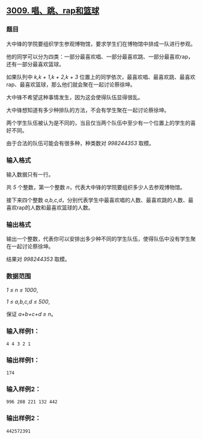 ## [3009. 唱、跳、rap和篮球](https://www.acwing.com/problem/content/3012/)

### 题目

大中锋的学院要组织学生参观博物馆，要求学生们在博物馆中排成一队进行参观。

他的同学可以分为四类：一部分最喜欢唱、一部分最喜欢跳、一部分最喜欢rap，还有一部分最喜欢篮球。

如果队列中 *k,k + 1,k + 2,k + 3* 位置上的同学依次，最喜欢唱、最喜欢跳、最喜欢rap、最喜欢篮球，那么他们就会聚在一起讨论蔡徐坤。

大中锋不希望这种事情发生，因为这会使得队伍显得很乱。

大中锋想知道有多少种排队的方法，不会有学生聚在一起讨论蔡徐坤。

两个学生队伍被认为是不同的，当且仅当两个队伍中至少有一个位置上的学生的喜好不同。

由于合法的队伍可能会有很多种，种类数对 *998244353* 取模。

### 输入格式

输入数据只有一行。

共 *5* 个整数，第一个整数 *n*，代表大中锋的学院要组织多少人去参观博物馆。

接下来四个整数 *a,b,c,d*，分别代表学生中最喜欢唱的人数、最喜欢跳的人数、最喜欢rap的人数和最喜欢篮球的人数。

### 输出格式

输出一个整数，代表你可以安排出多少种不同的学生队伍，使得队伍中没有学生聚在一起讨论蔡徐坤。

结果对 *998244353* 取模。

### 数据范围

*1 ≤ n ≤ 1000*,

*1 ≤ a,b,c,d ≤ 500*,

保证 *a+b+c+d ≥ n*。

### 输入样例1：

```
4 4 3 2 1
```

### 输出样例1：

```
174
```

### 输入样例2：

```
996 208 221 132 442
```

### 输出样例2：

```
442572391
```
